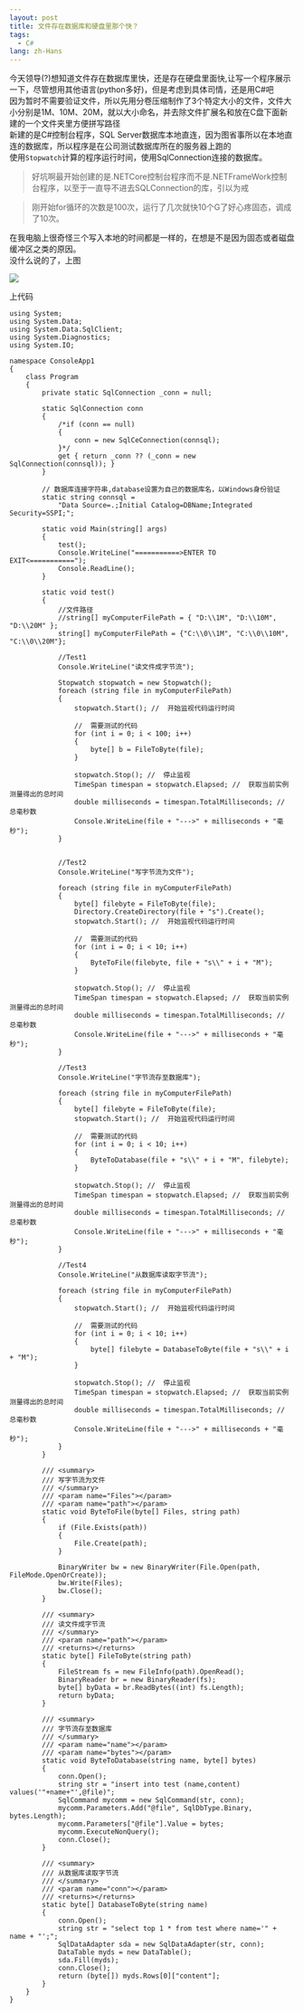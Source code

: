 ```yaml
---
layout: post
title: 文件存在数据库和硬盘里那个快？
tags:
  - C#
lang: zh-Hans
---
```



<!--more-->

今天领导(?)想知道文件存在数据库里快，还是存在硬盘里面快,让写一个程序展示一下，尽管想用其他语言(python多好)，但是考虑到具体司情，还是用C#吧  
因为暂时不需要验证文件，所以先用分卷压缩制作了3个特定大小的文件，文件大小分别是1M、10M、20M，就以大小命名，并去除文件扩展名和放在C盘下面新建的一个文件夹里方便拼写路径  
新建的是C#控制台程序，SQL Server数据库本地直连，因为图省事所以在本地直连的数据库，所以程序是在公司测试数据库所在的服务器上跑的  
使用`Stopwatch`计算的程序运行时间，使用SqlConnection连接的数据库。  

> 好坑啊最开始创建的是.NETCore控制台程序而不是.NETFrameWork控制台程序，以至于一直导不进去SQLConnection的库，引以为戒  

> 刚开始for循环的次数是100次，运行了几次就快10个G了好心疼固态，调成了10次。

在我电脑上很奇怪三个写入本地的时间都是一样的，在想是不是因为固态或者磁盘缓冲区之类的原因。  
没什么说的了，上图

![](https://raw.githubusercontent.com/chen866/chen866.github.io/master/assets/images/2018-05-31-1.png)

上代码

    using System;
    using System.Data;
    using System.Data.SqlClient;
    using System.Diagnostics;
    using System.IO;

    namespace ConsoleApp1
    {
        class Program
        {
            private static SqlConnection _conn = null;

            static SqlConnection conn
            {
                /*if (conn == null)
                {
                    conn = new SqlCeConnection(connsql);
                }*/
                get { return _conn ?? (_conn = new SqlConnection(connsql)); }
            }

            // 数据库连接字符串,database设置为自己的数据库名，以Windows身份验证
            static string connsql =
                "Data Source=.;Initial Catalog=DBName;Integrated Security=SSPI;"; 

            static void Main(string[] args)
            {
                test();
                Console.WriteLine("===========>ENTER TO EXIT<===========");
                Console.ReadLine();
            }

            static void test()
            {
                //文件路径
                //string[] myComputerFilePath = { "D:\\1M", "D:\\10M", "D:\\20M" };
                string[] myComputerFilePath = {"C:\\0\\1M", "C:\\0\\10M", "C:\\0\\20M"};
                
                //Test1
                Console.WriteLine("读文件成字节流");

                Stopwatch stopwatch = new Stopwatch();
                foreach (string file in myComputerFilePath)
                {
                    stopwatch.Start(); //  开始监视代码运行时间

                    //  需要测试的代码
                    for (int i = 0; i < 100; i++)
                    {
                        byte[] b = FileToByte(file);
                    }

                    stopwatch.Stop(); //  停止监视
                    TimeSpan timespan = stopwatch.Elapsed; //  获取当前实例测量得出的总时间
                    double milliseconds = timespan.TotalMilliseconds; //  总毫秒数
                    Console.WriteLine(file + "--->" + milliseconds + "毫秒");
                }


                //Test2
                Console.WriteLine("写字节流为文件");

                foreach (string file in myComputerFilePath)
                {
                    byte[] filebyte = FileToByte(file);
                    Directory.CreateDirectory(file + "s").Create();
                    stopwatch.Start(); //  开始监视代码运行时间

                    //  需要测试的代码
                    for (int i = 0; i < 10; i++)
                    {
                        ByteToFile(filebyte, file + "s\\" + i + "M");
                    }

                    stopwatch.Stop(); //  停止监视
                    TimeSpan timespan = stopwatch.Elapsed; //  获取当前实例测量得出的总时间
                    double milliseconds = timespan.TotalMilliseconds; //  总毫秒数
                    Console.WriteLine(file + "--->" + milliseconds + "毫秒");
                }

                //Test3
                Console.WriteLine("字节流存至数据库");

                foreach (string file in myComputerFilePath)
                {
                    byte[] filebyte = FileToByte(file);
                    stopwatch.Start(); //  开始监视代码运行时间

                    //  需要测试的代码
                    for (int i = 0; i < 10; i++)
                    {
                        ByteToDatabase(file + "s\\" + i + "M", filebyte);
                    }

                    stopwatch.Stop(); //  停止监视
                    TimeSpan timespan = stopwatch.Elapsed; //  获取当前实例测量得出的总时间
                    double milliseconds = timespan.TotalMilliseconds; //  总毫秒数
                    Console.WriteLine(file + "--->" + milliseconds + "毫秒");
                }

                //Test4
                Console.WriteLine("从数据库读取字节流");

                foreach (string file in myComputerFilePath)
                {
                    stopwatch.Start(); //  开始监视代码运行时间

                    //  需要测试的代码
                    for (int i = 0; i < 10; i++)
                    {
                        byte[] filebyte = DatabaseToByte(file + "s\\" + i + "M");
                    }

                    stopwatch.Stop(); //  停止监视
                    TimeSpan timespan = stopwatch.Elapsed; //  获取当前实例测量得出的总时间
                    double milliseconds = timespan.TotalMilliseconds; //  总毫秒数
                    Console.WriteLine(file + "--->" + milliseconds + "毫秒");
                }
            }

            /// <summary>
            /// 写字节流为文件
            /// </summary>
            /// <param name="Files"></param>
            /// <param name="path"></param>
            static void ByteToFile(byte[] Files, string path)
            {
                if (File.Exists(path))
                {
                    File.Create(path);
                }

                BinaryWriter bw = new BinaryWriter(File.Open(path, FileMode.OpenOrCreate));
                bw.Write(Files);
                bw.Close();
            }

            /// <summary>
            /// 读文件成字节流
            /// </summary>
            /// <param name="path"></param>
            /// <returns></returns>
            static byte[] FileToByte(string path)
            {
                FileStream fs = new FileInfo(path).OpenRead();
                BinaryReader br = new BinaryReader(fs);
                byte[] byData = br.ReadBytes((int) fs.Length);
                return byData;
            }

            /// <summary>
            /// 字节流存至数据库
            /// </summary>
            /// <param name="name"></param>
            /// <param name="bytes"></param>
            static void ByteToDatabase(string name, byte[] bytes)
            {
                conn.Open();
                string str = "insert into test (name,content) values('"+name+"',@file)";
                SqlCommand mycomm = new SqlCommand(str, conn);
                mycomm.Parameters.Add("@file", SqlDbType.Binary, bytes.Length);
                mycomm.Parameters["@file"].Value = bytes;
                mycomm.ExecuteNonQuery();
                conn.Close();
            }

            /// <summary>
            /// 从数据库读取字节流
            /// </summary>
            /// <param name="conn"></param>
            /// <returns></returns>
            static byte[] DatabaseToByte(string name)
            {
                conn.Open();
                string str = "select top 1 * from test where name='" + name + "';";
                SqlDataAdapter sda = new SqlDataAdapter(str, conn);
                DataTable myds = new DataTable();
                sda.Fill(myds);
                conn.Close();
                return (byte[]) myds.Rows[0]["content"];
            }
        }
    }